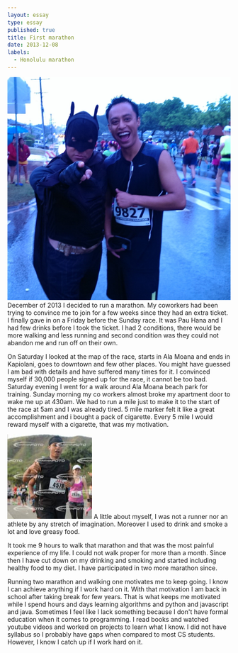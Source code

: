 ```yaml
---
layout: essay
type: essay
published: true
title: First marathon
date: 2013-12-08
labels:
  - Honolulu marathon
---
```




<img class="ui medium left floated image" src="../images/batman.jpg">
December of 2013 I decided to run a marathon. My coworkers had been trying to convince me to join for a few weeks since they had an extra ticket. I finally gave in on a Friday before the Sunday race. It was Pau Hana and I had few drinks before I took the ticket. I had 2 conditions, there would be more walking and less running and second condition was they could not abandon me and run off on their own.

On Saturday I looked at the map of the race, starts in Ala Moana and ends in Kapiolani, goes to downtown and few other places. You might have guessed I am bad with details and have suffered many times for it. I convinced myself if 30,000 people signed up for the race, it cannot be too bad. Saturday evening I went  for a walk around Ala Moana beach park for training.
Sunday morning my co workers almost broke my apartment door to wake me up at 430am. We had to run a mile just to make it to the start of the race at 5am and I was already tired. 5 mile marker felt it like a great accomplishment and i bought a pack of cigarette. Every 5 mile I would reward myself with a cigarette, that was my motivation.

<img class="ui medium right circular floated image" src="../images/marathon.jpg">
A little about myself, I was not a runner  nor an athlete by any stretch of imagination. Moreover I used to drink and smoke a lot and love greasy food.

It took me 9 hours to walk that marathon and that was the most painful experience of my life. I could not walk proper for more than a month. Since then I have cut down on my drinking and smoking and started including healthy food to my diet. I have participated in two more marathon since.

Running two marathon and walking one motivates me to keep going. I know I can achieve anything if I work hard on it. With that motivation I am back in school after taking break for few years. That is what keeps me motivated while I spend hours and days learning algorithms and python and javascript and java. Sometimes I feel like I lack something because I don't have formal education when it comes to programming. I read books and watched youtube videos and worked on projects to learn what I know. I did not have syllabus so I probably have gaps when compared to most CS students. However, I know I catch up if I work hard on it.
